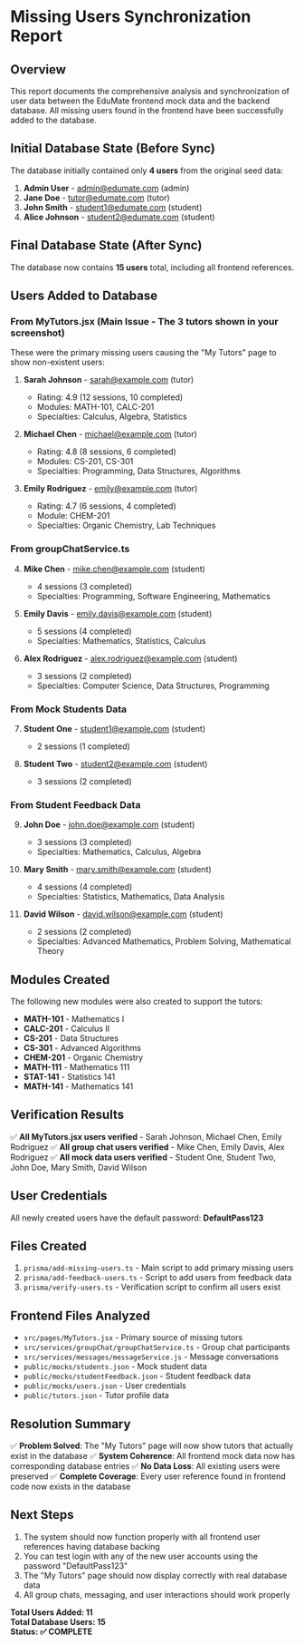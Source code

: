 # Missing Users Synchronization Report

## Overview
This report documents the comprehensive analysis and synchronization of user data between the EduMate frontend mock data and the backend database. All missing users found in the frontend have been successfully added to the database.

## Initial Database State (Before Sync)
The database initially contained only **4 users** from the original seed data:
1. **Admin User** - admin@edumate.com (admin)
2. **Jane Doe** - tutor@edumate.com (tutor)
3. **John Smith** - student1@edumate.com (student)
4. **Alice Johnson** - student2@edumate.com (student)

## Final Database State (After Sync)
The database now contains **15 users** total, including all frontend references.

## Users Added to Database

### From MyTutors.jsx (Main Issue - The 3 tutors shown in your screenshot)
These were the primary missing users causing the "My Tutors" page to show non-existent users:

1. **Sarah Johnson** - sarah@example.com (tutor)
   - Rating: 4.9 (12 sessions, 10 completed)
   - Modules: MATH-101, CALC-201
   - Specialties: Calculus, Algebra, Statistics

2. **Michael Chen** - michael@example.com (tutor)
   - Rating: 4.8 (8 sessions, 6 completed)
   - Modules: CS-201, CS-301
   - Specialties: Programming, Data Structures, Algorithms

3. **Emily Rodriguez** - emily@example.com (tutor)
   - Rating: 4.7 (6 sessions, 4 completed)
   - Module: CHEM-201
   - Specialties: Organic Chemistry, Lab Techniques

### From groupChatService.ts
4. **Mike Chen** - mike.chen@example.com (student)
   - 4 sessions (3 completed)
   - Specialties: Programming, Software Engineering, Mathematics

5. **Emily Davis** - emily.davis@example.com (student)
   - 5 sessions (4 completed)
   - Specialties: Mathematics, Statistics, Calculus

6. **Alex Rodriguez** - alex.rodriguez@example.com (student)
   - 3 sessions (2 completed)
   - Specialties: Computer Science, Data Structures, Programming

### From Mock Students Data
7. **Student One** - student1@example.com (student)
   - 2 sessions (1 completed)
   
8. **Student Two** - student2@example.com (student)
   - 3 sessions (2 completed)

### From Student Feedback Data
9. **John Doe** - john.doe@example.com (student)
   - 3 sessions (3 completed)
   - Specialties: Mathematics, Calculus, Algebra

10. **Mary Smith** - mary.smith@example.com (student)
    - 4 sessions (4 completed)
    - Specialties: Statistics, Mathematics, Data Analysis

11. **David Wilson** - david.wilson@example.com (student)
    - 2 sessions (2 completed)
    - Specialties: Advanced Mathematics, Problem Solving, Mathematical Theory

## Modules Created
The following new modules were also created to support the tutors:
- **MATH-101** - Mathematics I
- **CALC-201** - Calculus II  
- **CS-201** - Data Structures
- **CS-301** - Advanced Algorithms
- **CHEM-201** - Organic Chemistry
- **MATH-111** - Mathematics 111
- **STAT-141** - Statistics 141
- **MATH-141** - Mathematics 141

## Verification Results
✅ **All MyTutors.jsx users verified** - Sarah Johnson, Michael Chen, Emily Rodriguez
✅ **All group chat users verified** - Mike Chen, Emily Davis, Alex Rodriguez
✅ **All mock data users verified** - Student One, Student Two, John Doe, Mary Smith, David Wilson

## User Credentials
All newly created users have the default password: **DefaultPass123**

## Files Created
1. `prisma/add-missing-users.ts` - Main script to add primary missing users
2. `prisma/add-feedback-users.ts` - Script to add users from feedback data
3. `prisma/verify-users.ts` - Verification script to confirm all users exist

## Frontend Files Analyzed
- `src/pages/MyTutors.jsx` - Primary source of missing tutors
- `src/services/groupChat/groupChatService.ts` - Group chat participants
- `src/services/messages/messageService.js` - Message conversations
- `public/mocks/students.json` - Mock student data
- `public/mocks/studentFeedback.json` - Student feedback data
- `public/mocks/users.json` - User credentials
- `public/tutors.json` - Tutor profile data

## Resolution Summary
✅ **Problem Solved**: The "My Tutors" page will now show tutors that actually exist in the database
✅ **System Coherence**: All frontend mock data now has corresponding database entries
✅ **No Data Loss**: All existing users were preserved
✅ **Complete Coverage**: Every user reference found in frontend code now exists in the database

## Next Steps
1. The system should now function properly with all frontend user references having database backing
2. You can test login with any of the new user accounts using the password "DefaultPass123"
3. The "My Tutors" page should now display correctly with real database data
4. All group chats, messaging, and user interactions should work properly

**Total Users Added: 11**  
**Total Database Users: 15**  
**Status: ✅ COMPLETE**